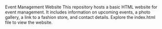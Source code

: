 Event Management Website
This repository hosts a basic HTML website for event management. It includes information on upcoming events, a photo gallery, a link to a fashion store, and contact details. Explore the index.html file to view the website.

